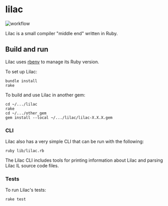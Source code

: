 # lilac

![workflow](https://github.com/matthewd673/lilac/actions/workflows/ruby.yml/badge.svg)

Lilac is a small compiler "middle end" written in Ruby.

## Build and run

Lilac uses [rbenv](https://github.com/rbenv/rbenv) to manage its Ruby version.

To set up Lilac:

```
bundle install
rake
```

To build and use Lilac in another gem:

```
cd ~/.../lilac
rake
cd ~/.../other_gem
gem install --local ~/.../lilac/lilac-X.X.X.gem
```

### CLI

Lilac also has a very simple CLI that can be run with the following:
```
ruby lib/lilac.rb
```

The Lilac CLI includes tools for printing information about Lilac and parsing Lilac IL source code files.

### Tests

To run Lilac's tests:
```
rake test
```
